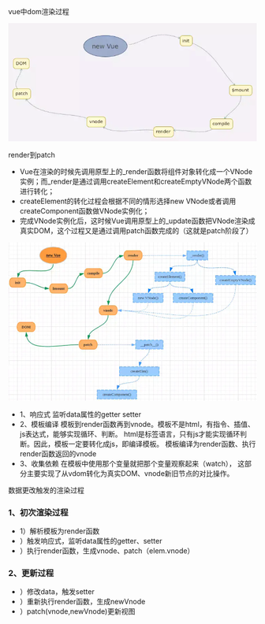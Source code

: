 vue中dom渲染过程

![](../../images/vue/vue渲染过程.webp)

render到patch
* Vue在渲染的时候先调用原型上的_render函数将组件对象转化成一个VNode实例；而_render是通过调用createElement和createEmptyVNode两个函数进行转化；
* createElement的转化过程会根据不同的情形选择new VNode或者调用createComponent函数做VNode实例化；
* 完成VNode实例化后，这时候Vue调用原型上的_update函数把VNode渲染成真实DOM，这个过程又是通过调用patch函数完成的（这就是patch阶段了）

![](../../images/vue/render到patch的过程.webp)

* 1、响应式
监听data属性的getter setter
* 2、模板编译
模板到render函数再到vnode。模板不是html，有指令、插值、js表达式，能够实现循环、判断。
html是标签语言，只有js才能实现循环判断。因此，模板一定要转化成js，即编译模板。
模板编译为render函数、执行render函数返回的vnode
* 3、收集依赖
在模板中使用那个变量就把那个变量观察起来（watch），
这部分主要实现了从vdom转化为真实DOM、vnode新旧节点的对比操作。

数据更改触发的渲染过程
### 1、初次渲染过程
* 1）解析模板为render函数
* ）触发响应式，监听data属性的getter、setter
* ）执行render函数，生成vnode、patch（elem.vnode）
### 2、更新过程
* ）修改data，触发setter
* ）重新执行render函数，生成newVnode
* ）patch(vnode,newVnode)更新视图